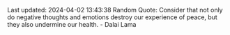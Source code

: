 Last updated: 2024-04-02 13:43:38
Random Quote: Consider that not only do negative thoughts and emotions destroy our experience of peace, but they also undermine our health. - Dalai Lama